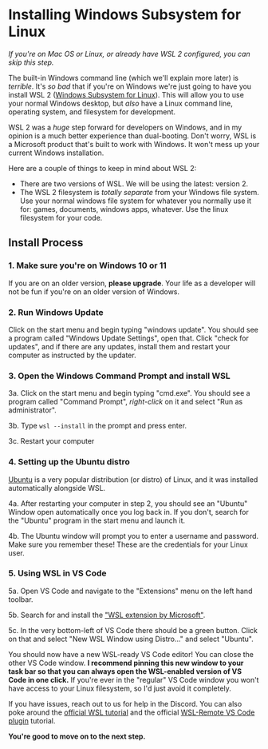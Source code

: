 # Installing Windows Subsystem for Linux

*If you're on Mac OS or Linux, or already have WSL 2 configured, you can skip this step.*

The built-in Windows command line (which we'll explain more later) is *terrible*. It's *so bad* that if you're on Windows we're just going to have you install WSL 2 ([Windows Subsystem for Linux](https://learn.microsoft.com/en-us/windows/wsl/about)). This will allow you to use your normal Windows desktop, but *also* have a Linux command line, operating system, and filesystem for development.

WSL 2 was a *huge* step forward for developers on Windows, and in my opinion is a much better experience than dual-booting. Don't worry, WSL is a Microsoft product that's built to work with Windows. It won't mess up your current Windows installation.

Here are a couple of things to keep in mind about WSL 2:

* There are two versions of WSL. We will be using the latest: version 2.
* The WSL 2 filesystem is *totally separate* from your Windows file system. Use your normal windows file system for whatever you normally use it for: games, documents, windows apps, whatever. Use the linux filesystem for your code.

## Install Process

### 1. Make sure you're on Windows 10 or 11

If you are on an older version, **please upgrade**. Your life as a developer will not be fun if you're on an older version of Windows.

### 2. Run Windows Update

Click on the start menu and begin typing "windows update". You should see a program called "Windows Update Settings", open that. Click "check for updates", and if there are any updates, install them and restart your computer as instructed by the updater.

### 3. Open the Windows Command Prompt and install WSL

3a. Click on the start menu and begin typing "cmd.exe". You should see a program called "Command Prompt", *right-click* on it and select "Run as administrator".

3b. Type `wsl --install` in the prompt and press enter.

3c. Restart your computer

### 4. Setting up the Ubuntu distro

[Ubuntu](https://ubuntu.com/about) is a very popular distribution (or distro) of Linux, and it was installed automatically alongside WSL.

4a. After restarting your computer in step 2, you should see an "Ubuntu" Window open automatically once you log back in. If you don't, search for the "Ubuntu" program in the start menu and launch it.

4b. The Ubuntu window will prompt you to enter a username and password. Make sure you remember these! These are the credentials for your Linux user.

### 5. Using WSL in VS Code

5a. Open VS Code and navigate to the "Extensions" menu on the left hand toolbar. 

5b. Search for and install the ["WSL extension by Microsoft"](https://marketplace.visualstudio.com/items?itemName=ms-vscode-remote.remote-wsl).

5c. In the very bottom-left of VS Code there should be a green button. Click on that and select "New WSL Window using Distro..." and select "Ubuntu".

You should now have a new WSL-ready VS Code editor! You can close the other VS Code window. **I recommend pinning this new window to your task bar so that you can always open the WSL-enabled version of VS Code in one click.** If you're ever in the "regular" VS Code window you won't have access to your Linux filesystem, so I'd just avoid it completely.

If you have issues, reach out to us for help in the Discord. You can also poke around the [official WSL tutorial](https://learn.microsoft.com/en-us/windows/wsl/install) and the official [WSL-Remote VS Code plugin](https://marketplace.visualstudio.com/items?itemName=ms-vscode-remote.remote-wsl) tutorial.

**You're good to move on to the next step.**
